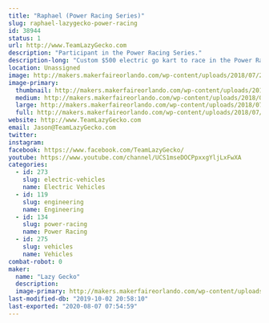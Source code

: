 ```yaml
---
title: "Raphael (Power Racing Series)"
slug: raphael-lazygecko-power-racing
id: 38944
status: 1
url: http://www.TeamLazyGecko.com
description: "Participant in the Power Racing Series."
description-long: "Custom $500 electric go kart to race in the Power Racing Series."
location: Unassigned
image: http://makers.makerfaireorlando.com/wp-content/uploads/2018/07/22829884_3398776930132444_5496355920690644500_o-1024x683.jpg
image-primary:
  thumbnail: http://makers.makerfaireorlando.com/wp-content/uploads/2018/07/22829884_3398776930132444_5496355920690644500_o-150x150.jpg
  medium: http://makers.makerfaireorlando.com/wp-content/uploads/2018/07/22829884_3398776930132444_5496355920690644500_o-300x200.jpg
  large: http://makers.makerfaireorlando.com/wp-content/uploads/2018/07/22829884_3398776930132444_5496355920690644500_o-1024x683.jpg
  full: http://makers.makerfaireorlando.com/wp-content/uploads/2018/07/22829884_3398776930132444_5496355920690644500_o.jpg
website: http://www.TeamLazyGecko.com
email: Jason@TeamLazyGecko.com
twitter: 
instagram: 
facebook: https://www.facebook.com/TeamLazyGecko/
youtube: https://www.youtube.com/channel/UCS1mseDOCPpxxgYljLxFwXA
categories:
  - id: 273
    slug: electric-vehicles
    name: Electric Vehicles
  - id: 119
    slug: engineering
    name: Engineering
  - id: 134
    slug: power-racing
    name: Power Racing
  - id: 275
    slug: vehicles
    name: Vehicles
combat-robot: 0
maker:
  name: "Lazy Gecko"
  description:
  image-primary: http://makers.makerfaireorlando.com/wp-content/uploads/2017/08/Lazy-Gecko-Solid-Vintage7.7-799x1024.png
last-modified-db: "2019-10-02 20:58:10"
last-exported: "2020-08-07 07:54:59"
---
```

